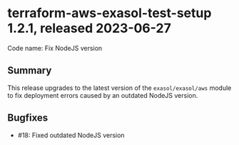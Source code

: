 # terraform-aws-exasol-test-setup 1.2.1, released 2023-06-27

Code name: Fix NodeJS version

## Summary

This release upgrades to the latest version of the `exasol/exasol/aws` module to fix deployment errors caused by an outdated NodeJS version.

## Bugfixes

* #18: Fixed outdated NodeJS version
